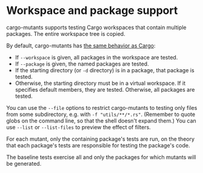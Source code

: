 # Workspace and package support

cargo-mutants supports testing Cargo workspaces that contain multiple packages. The entire workspace tree is copied.

By default, cargo-mutants has [the same behavior as Cargo](https://doc.rust-lang.org/cargo/reference/workspaces.html):

* If `--workspace` is given, all packages in the workspace are tested.
* If `--package` is given, the named packages are tested.
* If the starting directory (or `-d` directory) is in a package, that package is tested.
* Otherwise, the starting directory must be in a virtual workspace. If it specifies default members, they are tested. Otherwise, all packages are tested.

You can use the `--file` options to restrict cargo-mutants to testing only files
from some subdirectory, e.g. with `-f "utils/**/*.rs"`. (Remember to quote globs
on the command line, so that the shell doesn't expand them.) You can use `--list` or
`--list-files` to preview the effect of filters.

For each mutant, only the containing package's tests are run, on the theory that
each package's tests are responsible for testing the package's code.

The baseline tests exercise all and only the packages for which mutants will
be generated.
